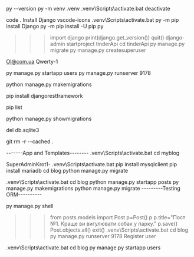 py --version 
py -m venv .venv 
.venv\Scripts\activate.bat
deactivate

code .
Install 
Django
vscode-icons
.venv\Scripts\activate.bat
py -m pip install Django
py -m pip install -U pip
py
>>>import django
>>>print(django.get_version())
>>>quit()
django-admin startproject tinderApi
cd tinderApi
py manage.py migrate
py manage.py createsuperuser

<!-- admi -->


Ol@com.ua
Qwerty-1

py manage.py startapp users
py manage.py runserver 9178


python manage.py makemigrations
<!-- дає помилку -->
<!-- python manage.py migrate  -->
pip install djangorestframework  
<!-- перевірка пакету -->
pip list  

<!-- Використовуйте команду, щоб перевірити статус ваших міграцій: -->
python manage.py showmigrations 
<!-- видалити базу -->
del db.sqlite3 






git rm -r --cached .





-------App and Templates--------
.venv\Scripts\activate.bat
cd myblog

SuperAdminKrot1-
.venv\Scripts\activate.bat
pip install mysqlclient
pip install mariadb
cd blog
python manage.py migrate

.venv\Scripts\activate.bat
cd blog
python manage.py startapp posts
py manage.py makemigrations
python manage.py migrate
---------Testing ORM----------

py manage.py shell
>>>from posts.models import Post
>>>p=Post()
>>>p
>>>p.title="Пост №1. Краще ви вигулювати собак у парку."
>>>p.save()
>>>Post.objects.all()
>>>exit()
.venv\Scripts\activate.bat
cd blog
py manage.py runserver 9178
Register user

.venv\Scripts\activate.bat
cd blog
py manage.py startapp users